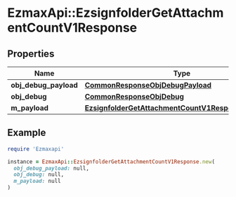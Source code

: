 # EzmaxApi::EzsignfolderGetAttachmentCountV1Response

## Properties

| Name | Type | Description | Notes |
| ---- | ---- | ----------- | ----- |
| **obj_debug_payload** | [**CommonResponseObjDebugPayload**](CommonResponseObjDebugPayload.md) |  |  |
| **obj_debug** | [**CommonResponseObjDebug**](CommonResponseObjDebug.md) |  | [optional] |
| **m_payload** | [**EzsignfolderGetAttachmentCountV1ResponseMPayload**](EzsignfolderGetAttachmentCountV1ResponseMPayload.md) |  |  |

## Example

```ruby
require 'Ezmaxapi'

instance = EzmaxApi::EzsignfolderGetAttachmentCountV1Response.new(
  obj_debug_payload: null,
  obj_debug: null,
  m_payload: null
)
```

